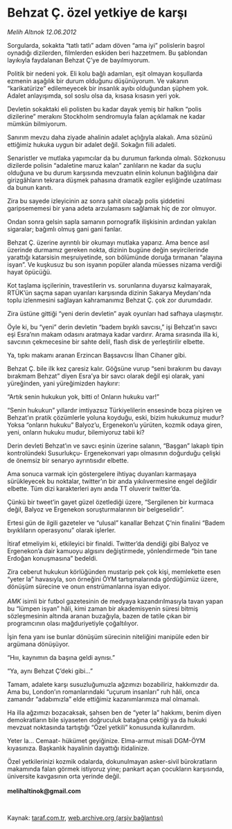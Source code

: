 # Behzat Ç. özel yetkiye de karşı

*Melih Altınok 12.06.2012*

<div class="yazi"><p>Sorgularda, sokakta “tatlı tatlı” adam döven “ama iyi” polislerin başrol oynadığı dizilerden, filmlerden eskiden beri hazzetmem. Bu şablondan layıkıyla faydalanan Behzat Ç’ye de bayılmıyorum.</p>
<p>Politik bir nedeni yok. Eli kolu bağlı adamları, eşit olmayan koşullarda ezmenin aşağılık bir durum olduğunu düşünüyorum. Ve vakanın “karikatürize” edilemeyecek bir insanlık ayıbı olduğundan şüphem yok. Adalet anlayışımda, sol soslu olsa da, kısasa kısasın yeri yok. </p>
<p>Devletin sokaktaki eli polisten bu kadar dayak yemiş bir halkın “polis dizilerine” merakını Stockholm sendromuyla falan açıklamak ne kadar mümkün bilmiyorum.</p>
<p>Sanırım mevzu daha ziyade ahalinin adalet açlığıyla alakalı. Ama sözünü ettiğimiz hukuka uygun bir adalet değil. Sokağın fiili adaleti.</p>
<p>Senaristler ve mutlaka yapımcılar da bu durumun farkında olmalı. Sözkonusu dizilerde polisin “adaletine maruz kalan” zanlıların ne kadar da suçlu olduğuna ve bu durum karşısında mevzuatın elinin kolunun bağlılığına dair girizgâhların tekrara düşmek pahasına dramatik ezgiler eşliğinde uzatılması da bunun kanıtı.</p>
<p>Zira bu sayede izleyicinin az sonra şahit olacağı polis şiddetini garipsememesi bir yana adeta arzulamasını sağlamak hiç de zor olmuyor.</p>
<p>Ondan sonra gelsin sapla samanın pornografik ilişkisinin ardından yakılan sigaralar; bağımlı olmuş gani gani fanlar.</p>
<p>Behzat Ç. üzerine ayrıntılı bir okumayı mutlaka yaparız. Ama bence asıl üzerinde durmamız gereken nokta, dizinin bugüne değin seyircilerinde yarattığı katarsisin meşruiyetinde, son bölümünde doruğa tırmanan “alayına isyan”. Ve kuşkusuz bu son isyanın popüler alanda müesses nizama verdiği hayat öpücüğü.</p>
<p>Kot taşlama işçilerinin, travestilerin vs. sorunlarına duyarsız kalmayarak, RTÜK’ün saçma sapan uyarıları karşısında dizinin Sakarya Meydanı'nda toplu izlenmesini sağlayan kahramanımız Behzat Ç. çok zor durumdadır.</p>
<p>Zira üstüne gittiği “yeni derin devletin” ayak oyunları had safhaya ulaşmıştır. </p>
<p>Öyle ki, bu “yeni” derin devletin “badem bıyıklı savcısı,” işi Behzat’ın savcı eşi Esra’nın makam odasını aratmaya kadar vardırır. Arama sırasında illa ki, savcının çekmecesine bir sahte delil, flash disk de yerleştirilir elbette. </p>
<p>Ya, tıpkı makamı aranan Erzincan Başsavcısı İlhan Cihaner gibi. </p>
<p>Behzat Ç. bile ilk kez çaresiz kalır. Göğsüne vurup “seni bırakırım bu davayı bırakmam Behzat” diyen Esra’ya bir savcı olarak değil eşi olarak, yani yüreğinden, yani yüreğimizden haykırır: </p>
<p>“Artık senin hukukun yok, bitti o! Onların hukuku var!”</p>
<p>“Senin hukukun” yıllardır imtiyazsız Türkiyelilerin ensesinde boza pişiren ve Behzat’ın pratik çözümlerle yoluna koyduğu, eski, bizim hukukumuz mudur? Yoksa “onların hukuku” Balyoz’u, Ergenekon’u yürüten, kozmik odaya giren, yeni, onların hukuku mudur, bilemiyoruz tabii ki?</p>
<p>Derin devleti Behzat’ın ve savcı eşinin üzerine salanın, “Başgan” lakaplı tipin kontrolündeki Susurlukçu- Ergenekonvari yapı olmasının doğurduğu çelişki de önemsiz bir senaryo ayrıntısıdır elbette. </p>
<p>Ama sonuca varmak için göstergelere ihtiyaç duyanları karmaşaya sürükleyecek bu noktalar, twitter’ın bir anda yıkılıvermesine engel değildir elbette. Tüm dizi karakterleri aynı anda TT oluverir twitter’da.</p>
<p>Çünkü bir tweet’in gayet güzel özetlediği üzere, “Sergilenen bir kurmaca değil, Balyoz ve Ergenekon soruşturmalarının bir belgeselidir”. </p>
<p>Ertesi gün de ilgili gazeteler ve “ulusal” kanallar Behzat Ç’nin finalini “Badem bıyıklıların operasyonu” olarak işlerler.</p>
<p>İtiraf etmeliyim ki, etkileyici bir finaldi. Twitter’da dendiği gibi Balyoz ve Ergenekon’a dair kamuoyu algısını değiştirmede, yönlendirmede “bin tane Erdoğan konuşmasına” bedeldi.</p>
<p>Zira ceberut hukukun körlüğünden mustarip pek çok kişi, memlekette esen “yeter la” havasıyla, son örneğini ÖYM tartışmalarında gördüğümüz üzere, dönüşüm sürecine ve onun enstrümanlarına isyan ediyor.<br/><br/><i>AMK</i> isimli bir futbol gazetesinin de medyaya kazandırılmasıyla tavan yapan bu “lümpen isyan” hâli, kimi zaman bir akademisyenin süresi bitmiş sözleşmesinin altında aranan buzağıyla, bazen de tatile çıkan bir programcının olası mağduriyetiyle çoğaltılıyor.</p>
<p>İşin fena yanı ise bunlar dönüşüm sürecinin niteliğini manipüle eden bir argümana dönüşüyor.</p>
<p>“Hııı, kaynımın da başına geldi aynısı.”</p>
<p>“Ya, aynı Behzat Ç’deki gibi...”</p>
<p>Tamam, adalete karşı susuzluğumuzla ağzımızı bozabiliriz, hakkımızdır da. Ama bu, London’ın romanlarındaki “uçurum insanları” ruh hâli, onca zamandır “adabımızla” elde ettiğimiz kazanımlarımıza mal olmamalı.</p>
<p>Ha illa ağzımızı bozacaksak, şahsen ben de “yeter la” hakkımı, benim diyen demokratların bile siyaseten doğruculuk batağına çektiği ya da hukuki mevzuat noktasında tartıştığı “Özel yetkili” konusunda kullanırdım.</p>
<p>Yeter la... Cemaat- hükümet geyiğinize. Elma-armut misali DGM-ÖYM kıyasınıza. Başkanlık hayalinin dayattığı itidalinize. </p>
<p>Özel yetkilerinizi kozmik odalarda, dokunulmayan asker-sivil bürokratların makamında falan görmek istiyoruz yine; pankart açan çocukların karşısında, üniversite kavgasının orta yerinde değil.<br/><br/><b>melihaltinok@gmail.com</b></p>
<p><b> </b></p>
</div>

Kaynak: [taraf.com.tr](http://www.taraf.com.tr/melih-altinok/makale-behzat-c-ozel-yetkiye-de-karsi.htm), [web.archive.org (arşiv bağlantısı)](http://web.archive.org/web/20131115004945/http://www.taraf.com.tr/melih-altinok/makale-behzat-c-ozel-yetkiye-de-karsi.htm)
